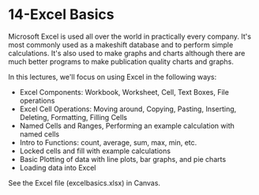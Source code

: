 # 14-Excel Basics
Microsoft Excel is used all over the world in practically every company. It's most commonly used as a makeshift database and to perform simple calculations. It's also used to make graphs and charts although there are much better programs to make publication quality charts and graphs. 

In this lectures, we'll focus on using Excel in the following ways:
- Excel Components: Workbook, Worksheet, Cell, Text Boxes, File operations
- Excel Cell Operations: Moving around, Copying, Pasting, Inserting, Deleting, Formatting, Filling Cells
- Named Cells and Ranges, Performing an example calculation with named cells
- Intro to Functions: count, average, sum, max, min, etc.
- Locked cells and fill with example calculations
- Basic Plotting of data with line plots, bar graphs, and pie charts
- Loading data into Excel

See the Excel file (excelbasics.xlsx) in Canvas.

